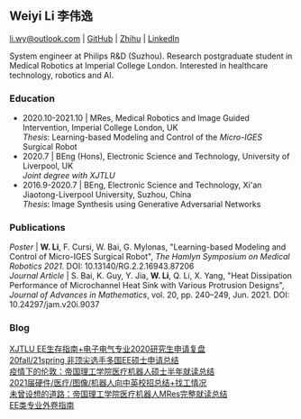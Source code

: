 ## Weiyi Li 李伟逸

li.wy@outlook.com | [GitHub](https://github.com/weiyi-li) | [Zhihu](https://www.zhihu.com/people/li-wei-yi-86-54) | [LinkedIn](https://www.linkedin.com/in/weiyi-li-b56aa116a)

System engineer at Philips R&D (Suzhou). Research postgraduate student in Medical Robotics at Imperial College London. Interested in healthcare technology, robotics and AI.

### Education

* 2020.10-2021.10 | MRes, Medical Robotics and Image Guided Intervention, Imperial College London, UK  
_Thesis_: Learning-based Modeling and Control of the _Micro-IGES_ Surgical Robot  
* 2020.7 | BEng (Hons), Electronic Science and Technology, University of Liverpool, UK  
_Joint degree with XJTLU_
* 2016.9-2020.7 | BEng, Electronic Science and Technology, Xi'an Jiaotong-Liverpool University, Suzhou, China  
_Thesis_: Image Synthesis using Generative Adversarial Networks

### Publications

_Poster_ | **W. Li**, F. Cursi, W. Bai, G. Mylonas, "Learning-based Modeling and Control of Micro-IGES Surgical Robot", _The Hamlyn Symposium on Medical Robotics 2021_. DOI: 10.13140/RG.2.2.16943.87206  
_Journal Article_ | S. Bai, K. Guy, Y. Jia, **W. Li**, Q. Li, X. Yang, "Heat Dissipation Performance of Microchannel Heat Sink with Various Protrusion Designs", _Journal of Advances in Mathematics_, vol. 20, pp. 240–249, Jun. 2021. DOI: 10.24297/jam.v20i.9037  
### Blog
[XJTLU EE生存指南+电子电气专业2020研究生申请复盘](https://weiyi-li.github.io/blog/)  
[20fall/21spring 非顶尖选手多国EE硕士申请总结](https://zhuanlan.zhihu.com/p/345559376)  
[疫情下的伦敦：帝国理工学院医疗机器人硕士半年就读总结](https://zhuanlan.zhihu.com/p/339570809)  
[2021届硬件/医疗/图像/机器人向中英校招总结+找工情况](https://zhuanlan.zhihu.com/p/379415341)  
[未曾设想的道路：帝国理工学院医疗机器人MRes完整就读总结](https://zhuanlan.zhihu.com/p/412703360)  
[EE类专业外卷指南](https://github.com/weiyi-li/blog/blob/master/EE_Outvolution_Guide.md)  

